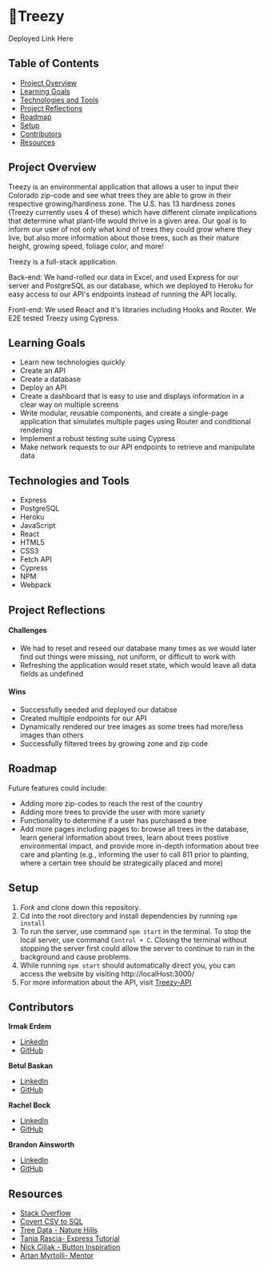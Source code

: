 # 🌳Treezy

Deployed Link Here

## Table of Contents
- [Project Overview](#project-overview)
- [Learning Goals](#learning-goals)
- [Technologies and Tools](#technologies-and-tools)
- [Project Reflections](#project-reflections)
- [Roadmap](#roadmap)
- [Setup](#setup)
- [Contributors](#contributors)
- [Resources](#resources)

## Project Overview


Treezy is an environmental application that allows a user to input their Colorado zip-code and see what trees they are able to grow in their respective growing/hardiness zone. The U.S. has 13 hardiness zones (Treezy currently uses 4 of these) which have different climate implications that determine what plant-life would thrive in a given area. Our goal is to inform our user of not only what kind of trees they could grow where they live, but also more information about those trees, such as their mature height, growing speed, foliage color, and more! 

Treezy is a full-stack application. 

Back-end: We hand-rolled our data in Excel, and used Express for our server and PostgreSQL as our database, which we deployed to Heroku for easy access to our API's endpoints instead of running the API locally. 

Front-end: We used React and it's libraries including Hooks and Router. We E2E tested Treezy using Cypress.


## Learning Goals

* Learn new technologies quickly
* Create an API
* Create a database
* Deploy an API
* Create a dashboard that is easy to use and displays information in a clear way on multiple screens
* Write modular, reusable components, and create a single-page application that simulates multiple pages using Router and conditional rendering
* Implement a robust testing suite using Cypress
* Make network requests to our API endpoints to retrieve and manipulate data


## Technologies and Tools

* Express
* PostgreSQL
* Heroku
* JavaScript
* React
* HTML5
* CSS3
* Fetch API
* Cypress
* NPM
* Webpack

## Project Reflections



#### Challenges

* We had to reset and reseed our database many times as we would later find out things were missing, not uniform, or difficult to work with
* Refreshing the application would reset state, which would leave all data fields as undefined


#### Wins

* Successfully seeded and deployed our databse
* Created multiple endpoints for our API
* Dynamically rendered our tree images as some trees had more/less images than others
* Successfully filtered trees by growing zone and zip code




## Roadmap

Future features could include:

* Adding more zip-codes to reach the rest of the country
* Adding more trees to provide the user with more variety
* Functionality to determine if a user has purchased a tree
* Add more pages including pages to: browse all trees in the database, learn general information about trees, learn about trees postive environmental impact, and provide more in-depth information about tree care and planting (e.g., informing the user to call 811 prior to planting, where a certain tree should be strategically placed and more)

## Setup
1. _Fork_ and clone down this repository.
2. Cd into the root directory and install dependencies by running `npm install`
3. To run the server, use command `npm start` in the terminal. To stop the local server, use command `Control + C`. Closing the terminal without stopping the server first could allow the server to continue to run in the background and cause problems.
4. While running `npm start` should automatically direct you, you can access the website by visiting http://localHost:3000/
5. For more information about the API, visit [Treezy-API](https://github.com/irmakerdem/tree-pal-api)


## Contributors

**Irmak Erdem**
* [LinkedIn](https://www.linkedin.com/in/irmakerdem/)
* [GitHub](https://github.com/irmakerdem)

**Betul Baskan**
* [LinkedIn](https://www.linkedin.com/in/betul-baskan/)
* [GitHub](https://github.com/Baskanbetul)

**Rachel Bock**
* [LinkedIn](https://www.linkedin.com/in/rachelbock/)
* [GitHub](https://github.com/rachel-bock)

**Brandon Ainsworth**
* [LinkedIn](https://www.linkedin.com/in/ainsworth-brandon/)
* [GitHub](https://github.com/BrandonAinsworth)

## Resources

* [Stack Overflow](https://stackoverflow.com/)
* [Covert CSV to SQL](https://www.convertcsv.com/csv-to-sql.htm)
* [Tree Data - Nature Hills](https://www.naturehills.com/)
* [Tania Rascia- Express Tutorial](https://www.taniarascia.com/node-express-postgresql-heroku/)
* [Nick Ciliak - Button Inspiration](https://codepen.io/nickcil/pen/vErdeB)
* [Artan Myrtolli- Mentor](https://github.com/artanmyrtolli)

